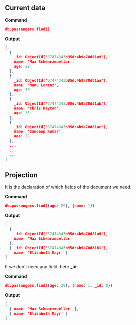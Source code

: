 ## Current data

**Command**
```json
db.passangers.find()
```
**Output**
```json
[
  {
    _id: ObjectId('67474343b95dc4b9a70d81a9'),
    name: 'Max Schwarzmueller',
    age: 29
  },
  {
    _id: ObjectId('67474343b95dc4b9a70d81aa'),
    name: 'Manu Lorenz',
    age: 30
  },
  {
    _id: ObjectId('67474343b95dc4b9a70d81ab'),
    name: 'Chris Hayton',
    age: 35
  },
  {
    _id: ObjectId('67474343b95dc4b9a70d81ac'),
    name: 'Sandeep Kumar',
    age: 28
  },
  ...
  ...
  ...
]
```

## Projection
It is the declaration of which fields of the document we need.

**Command**
```json
db.passangers.find({age: 29}, {name: 1})
```
**Output**
```json
[
  {
    _id: ObjectId('67474343b95dc4b9a70d81a9'),
    name: 'Max Schwarzmueller'
  },
  { _id: ObjectId('67474343b95dc4b9a70d81b1'), 
    name: 'Elisabeth Mayr' }
]
```
If we don't need any field, here **_id**;

**Command**
```json
db.passangers.find({age: 29}, {name: 1, _id: 0})
```
**Output**
```json
[ 
  { name: 'Max Schwarzmueller' }, 
  { name: 'Elisabeth Mayr' } 
]
```